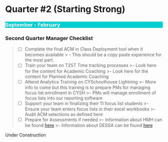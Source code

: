# Quarter #2 (Starting Strong)

<body><h3 style="background-color:darkturquoise;"><c style=color:white;">September - February</h3></body>


### Second Quarter Manager Checklist

>- [ ] Complete the final ACM in Class Deployment tool when it becomes available
    > -	This should be a copy paste experience for the most part.
>- [ ] Train your team on T2ST Time tracking processes
    >-	Look here for the content for Academic Coaching
    >-	Look here for the content for Planned Academic Coaching
>- [ ] Attend Analytics Training on CYSchoolhouse Lightning
    >-	More info to come but this training is to prepare PMs for managing focus list enrollment in CYSH
    >-	PMs will manage enrollment of focus lists into our reporting software 
>- [ ] Support your team in finalizing their 11 focus list students
    >-	Ensure your team enters focus lists in their excel workbooks
    >-	Audit ACM selections as defined here
>- [ ] Prepare for Assessments if needed
    >-	Information about HMH can be found [here](https://bit.ly/3AfjGpR)
    >-	Information about DESSA can be found [here](https://bit.ly/3AfjGpR)


Under Construction